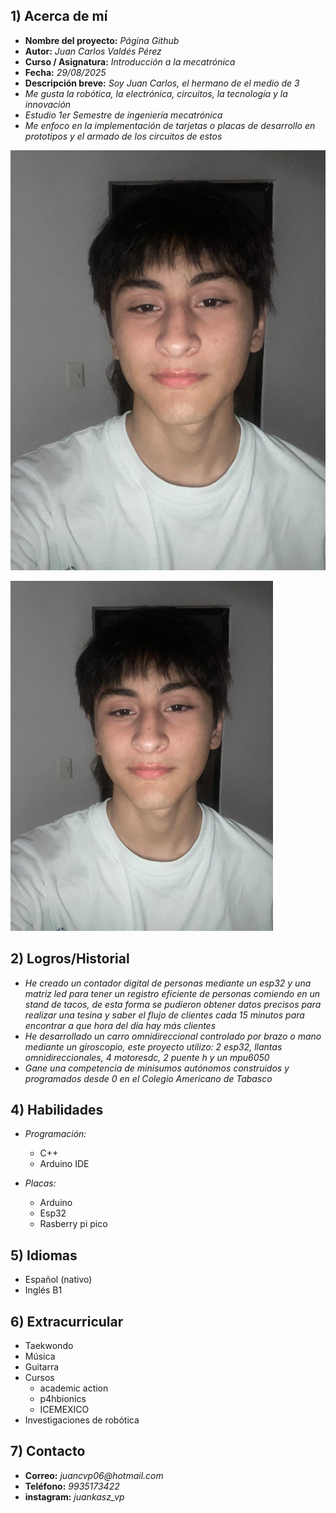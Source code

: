 ## 1) Acerca de mí

- **Nombre del proyecto:** _Página Github_  
- **Autor:** _Juan Carlos Valdés Pérez_  
- **Curso / Asignatura:** _Introducción a la mecatrónica_  
- **Fecha:** _29/08/2025_  
- **Descripción breve:** _Soy Juan Carlos, el hermano de el medio de 3_
- _Me gusta la robótica, la electrónica, circuitos, la tecnología y la innovación_
- _Estudio 1er Semestre de ingeniería mecatrónica_
- _Me enfoco en la implementación de tarjetas o placas de desarrollo en prototipos y el armado de los circuitos de estos_

![Diagrama del sistema](recursos/imgs/Imagen-github.jpeg)

<!-- Control de tamaño usando HTML -->
<img src="recursos/imgs/Imagen-github.jpeg" alt="Juan Carlos Valdés Pérez (yo)" width="420">


## 2) Logros/Historial
- _He creado un contador digital de personas mediante un esp32 y una matriz led para tener un registro eficiente de personas comiendo en un stand de tacos, de esta forma se pudieron obtener datos precisos para realizar una tesina y saber el flujo de clientes cada 15 minutos para encontrar a que hora del día hay más clientes_
- _He desarrollado un carro omnidireccional controlado por brazo o mano mediante un giroscopio, este proyecto utilizo: 2 esp32, llantas omnidireccionales, 4 motoresdc, 2 puente h y un mpu6050_
- _Gane una competencia de minisumos autónomos construidos y programados desde 0 en el Colegio Americano de Tabasco_

## 4) Habilidades
- _Programación:_
    * C++
    * Arduino IDE

- _Placas:_
    * Arduino
    * Esp32
    * Rasberry pi pico
 
## 5) Idiomas
- Español (nativo)
- Inglés B1
  
## 6) Extracurricular
- Taekwondo
- Música
- Guitarra
- Cursos
    * academic action
    * p4hbionics
    * ICEMEXICO
- Investigaciones de robótica

## 7) Contacto

- **Correo:** _juancvp06@hotmail.com_  
- **Teléfono:** _9935173422_  
- **instagram:** _juankasz_vp_
